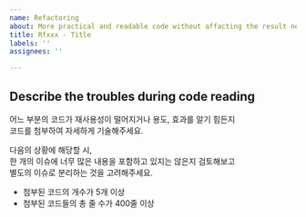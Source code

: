 ```yaml
---
name: Refactoring
about: More practical and readable code without affacting the result needed
title: Rfxxx - Title
labels: ''
assignees: ''

---
```


## Describe the troubles during code reading

어느 부분의 코드가 재사용성이 떨어지거나 용도, 효과를 알기 힘든지   
코드를 첨부하여 자세하게 기술해주세요.

다음의 상황에 해당할 시,   
한 개의 이슈에 너무 많은 내용을 포함하고 있지는 않은지 검토해보고   
별도의 이슈로 분리하는 것을 고려해주세요.

- 첨부된 코드의 개수가 5개 이상   
- 첨부된 코드들의 총 줄 수가 400줄 이상
